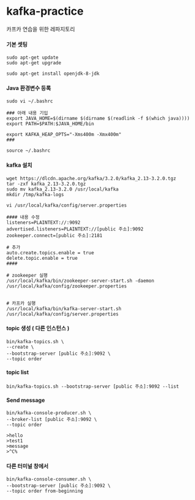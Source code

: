 # kafka-practice
카프카 연습을 위한 레파지토리

#### 기본 셋팅

```shell
sudo apt-get update
sudo apt-get upgrade

sudo apt-get install openjdk-8-jdk
```



#### Java 환경변수 등록

```shell
sudo vi ~/.bashrc

### 아래 내용 기입
export JAVA_HOME=$(dirname $(dirname $(readlink -f $(which java))))
export PATH=$PATH:$JAVA_HOME/bin

export KAFKA_HEAP_OPTS="-Xms400m -Xmx400m"
### 

source ~/.bashrc
```



#### kafka 설치

```shell
wget https://dlcdn.apache.org/kafka/3.2.0/kafka_2.13-3.2.0.tgz
tar -zxf kafka_2.13-3.2.0.tgz 
sudo mv kafka_2.13-3.2.0 /usr/local/kafka
mkdir /tmp/kafka-logs

vi /usr/local/kafka/config/server.properties

#### 내용 수정
listeners=PLAINTEXT://:9092
advertised.listeners=PLAINTEXT://[public 주소]:9092
zookeeper.connect=[public 주소]:2181

# 추가
auto.create.topics.enable = true
delete.topic.enable = true
####

# zookeeper 실행
/usr/local/kafka/bin/zookeeper-server-start.sh -daemon /usr/local/kafka/config/zookeeper.properties


# 카프카 실행
/usr/local/kafka/bin/kafka-server-start.sh /usr/local/kafka/config/server.properties 
```



#### topic 생성 ( 다른 인스턴스 )

```shell
bin/kafka-topics.sh \
--create \
--bootstrap-server [public 주소]:9092 \
--topic order
```



#### topic list

```shell
bin/kafka-topics.sh --bootstrap-server [public 주소]:9092 --list
```



#### Send message

```shell
bin/kafka-console-producer.sh \
--broker-list [public 주소]:9092 \
--topic order

>hello
>test1
>message
>^C%
```



#### 다른 터미널 창에서

```shell
bin/kafka-console-consumer.sh \
--bootstrap-server [public 주소]:9092 \
--topic order from-beginning
```



